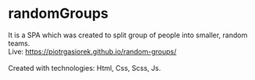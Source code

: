 # randomGroups
It is a SPA which was created to split group of people into smaller, random teams.<br>
Live: https://piotrgasiorek.github.io/random-groups/
<br><br>
Created with technologies: Html, Css, Scss, Js.
